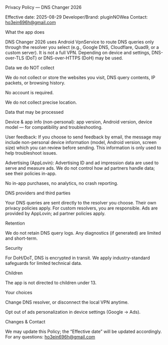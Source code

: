 Privacy Policy — DNS Changer 2026

Effective date: 2025-08-29
Developer/Brand: pluginNOWea
Contact: ho3ein696h@gmail.com

What the app does

DNS Changer 2026 uses Android VpnService to route DNS queries only through the resolver you select (e.g., Google DNS, Cloudflare, Quad9, or a custom server). It is not a full VPN. Depending on device and settings, DNS-over-TLS (DoT) or DNS-over-HTTPS (DoH) may be used.

Data we do NOT collect

We do not collect or store the websites you visit, DNS query contents, IP packets, or browsing history.

No account is required.

We do not collect precise location.

Data that may be processed

Device & app info (non-personal): app version, Android version, device model — for compatibility and troubleshooting.

User feedback: If you choose to send feedback by email, the message may include non-personal device information (model, Android version, screen size) which you can review before sending. This information is only used to help troubleshoot issues.

Advertising (AppLovin): Advertising ID and ad impression data are used to serve and measure ads. We do not control how ad partners handle data; see their policies in-app.

No in-app purchases, no analytics, no crash reporting.

DNS providers and third parties

Your DNS queries are sent directly to the resolver you choose. Their own privacy policies apply. For custom resolvers, you are responsible. Ads are provided by AppLovin; ad partner policies apply.

Retention

We do not retain DNS query logs. Any diagnostics (if generated) are limited and short-term.

Security

For DoH/DoT, DNS is encrypted in transit. We apply industry-standard safeguards for limited technical data.

Children

The app is not directed to children under 13.

Your choices

Change DNS resolver, or disconnect the local VPN anytime.

Opt out of ads personalization in device settings (Google → Ads).

Changes & Contact

We may update this Policy; the “Effective date” will be updated accordingly.
For any questions: ho3ein696h@gmail.com
